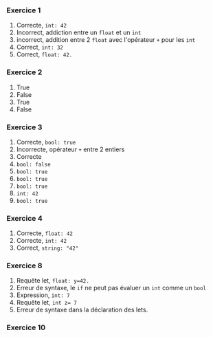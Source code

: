 ### Exercice 1
1. Correcte, `int: 42`
2. Incorrect, addiction entre un `float` et un `int`
3. incorrect, addition entre 2 `float` avec l'opérateur `+` pour les `int`
4. Correct, `int: 32`
5. Correct, `float: 42.`

### Exercice 2 
1. True
2. False
3. True
4. False

### Exercice 3
1. Correcte, `bool: true`
2. Incorrecte, opérateur `+` entre 2 entiers
3. Correcte
4. `bool: false`
5. `bool: true`
6. `bool: true`
7. `bool: true`
8. `int: 42`
9. `bool: true`

### Exercice 4
1. Correcte, `float: 42`
2. Correcte, `int: 42`
3. Correct, `string: "42"`

### Exercice 8
1. Requête let, `float: y=42.`
2. Erreur de syntaxe, le `if` ne peut pas évaluer un `int` comme un `bool`
3. Expression, `int: 7`
4. Requête let, `int z= 7`
5. Erreur de syntaxe dans la déclaration des lets.

### Exercice 10
